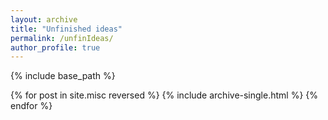 ```yaml
---
layout: archive
title: "Unfinished ideas"
permalink: /unfinIdeas/
author_profile: true
---
```


{% include base_path %}

{% for post in site.misc reversed %}
  {% include archive-single.html %}
{% endfor %}
